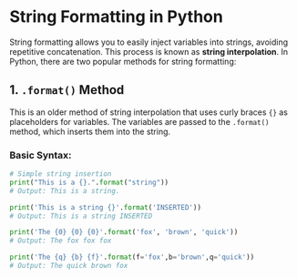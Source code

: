 # String Formatting in Python

String formatting allows you to easily inject variables into strings, avoiding repetitive concatenation. This process is known as **string interpolation**. In Python, there are two popular methods for string formatting:

## 1. `.format()` Method

This is an older method of string interpolation that uses curly braces `{}` as placeholders for variables. The variables are passed to the `.format()` method, which inserts them into the string.

### Basic Syntax:
```python
# Simple string insertion
print("This is a {}.".format("string"))
# Output: This is a string.

print('This is a string {}'.format('INSERTED'))
# Output: This is a string INSERTED

print('The {0} {0} {0}'.format('fox', 'brown', 'quick'))
# Output: The fox fox fox

print('The {q} {b} {f}'.format(f='fox',b='brown',q='quick'))
# Output: The quick brown fox

